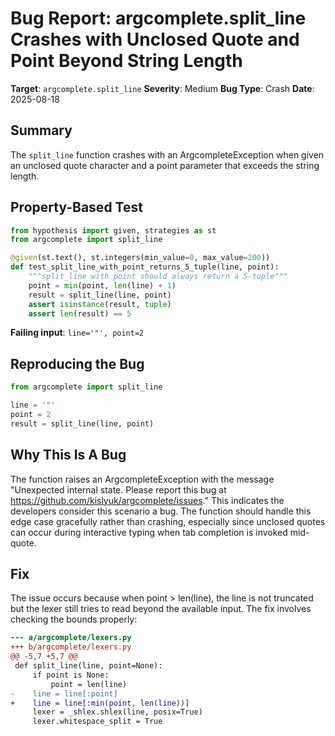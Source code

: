 # Bug Report: argcomplete.split_line Crashes with Unclosed Quote and Point Beyond String Length

**Target**: `argcomplete.split_line`
**Severity**: Medium
**Bug Type**: Crash
**Date**: 2025-08-18

## Summary

The `split_line` function crashes with an ArgcompleteException when given an unclosed quote character and a point parameter that exceeds the string length.

## Property-Based Test

```python
from hypothesis import given, strategies as st
from argcomplete import split_line

@given(st.text(), st.integers(min_value=0, max_value=200))
def test_split_line_with_point_returns_5_tuple(line, point):
    """split_line with point should always return a 5-tuple"""
    point = min(point, len(line) + 1)
    result = split_line(line, point)
    assert isinstance(result, tuple)
    assert len(result) == 5
```

**Failing input**: `line='"', point=2`

## Reproducing the Bug

```python
from argcomplete import split_line

line = '"'
point = 2
result = split_line(line, point)
```

## Why This Is A Bug

The function raises an ArgcompleteException with the message "Unexpected internal state. Please report this bug at https://github.com/kislyuk/argcomplete/issues." This indicates the developers consider this scenario a bug. The function should handle this edge case gracefully rather than crashing, especially since unclosed quotes can occur during interactive typing when tab completion is invoked mid-quote.

## Fix

The issue occurs because when point > len(line), the line is not truncated but the lexer still tries to read beyond the available input. The fix involves checking the bounds properly:

```diff
--- a/argcomplete/lexers.py
+++ b/argcomplete/lexers.py
@@ -5,7 +5,7 @@
 def split_line(line, point=None):
     if point is None:
         point = len(line)
-    line = line[:point]
+    line = line[:min(point, len(line))]
     lexer = _shlex.shlex(line, posix=True)
     lexer.whitespace_split = True
```